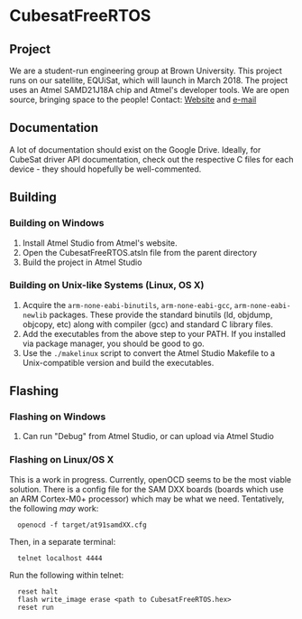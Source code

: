 # CubesatFreeRTOS

## Project

We are a student-run engineering group at Brown University. This project runs on our satellite, EQUiSat, which will launch in March 2018.
The project uses an Atmel SAMD21J18A chip and Atmel's developer tools. We are open source, bringing space to the people!
Contact: [Website](http://brownspace.org/) and [e-mail](mailto:bse@brown.edu)

## Documentation

A lot of documentation should exist on the Google Drive. Ideally, for CubeSat driver
API documentation, check out the respective C files for each device - they should
hopefully be well-commented.

## Building

### Building on Windows

1. Install Atmel Studio from Atmel's website.
2. Open the CubesatFreeRTOS.atsln file from the parent directory
3. Build the project in Atmel Studio

### Building on Unix-like Systems (Linux, OS X)

1. Acquire the `arm-none-eabi-binutils`, `arm-none-eabi-gcc`, `arm-none-eabi-newlib` packages. These provide the standard binutils (ld, objdump, objcopy, etc) along with compiler (gcc) and standard C library files.
2. Add the executables from the above step to your PATH. If you installed via package manager, you should be good to go.
3. Use the `./makelinux` script to convert the Atmel Studio Makefile to a Unix-compatible version and build the executables.

## Flashing

### Flashing on Windows

1. Can run "Debug" from Atmel Studio, or can upload via Atmel Studio

### Flashing on Linux/OS X

This is a work in progress. Currently, openOCD seems to be the most viable solution.
There is a config file for the SAM DXX boards (boards which use an ARM Cortex-M0+
processor) which may be what we need. Tentatively, the following *may* work:
```
  openocd -f target/at91samdXX.cfg
```
Then, in a separate terminal:
```
  telnet localhost 4444
```
Run the following within telnet:
```
  reset halt
  flash write_image erase <path to CubesatFreeRTOS.hex>
  reset run
```

